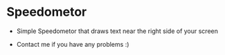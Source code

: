 # Speedometor

- Simple Speedometor that draws text near the right side of your screen

- Contact me if you have any problems :)
